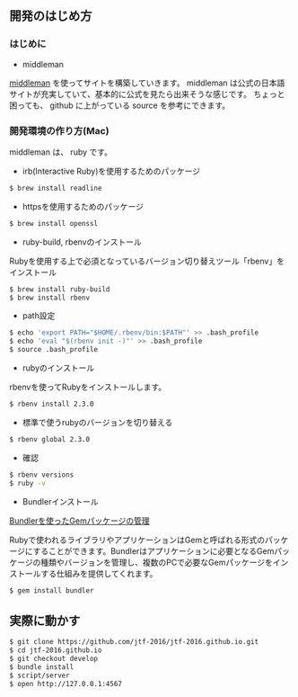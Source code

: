 ## 開発のはじめ方

### はじめに

* middleman

[middleman](https://middlemanapp.com/) を使ってサイトを構築していきます。
middleman は公式の日本語サイトが充実していて、基本的に公式を見たら出来そうな感じです。
ちょっと困っても、 github に上がっている source を参考にできます。


### 開発環境の作り方(Mac)

middleman は、 ruby です。

* irb(Interactive Ruby)を使用するためのパッケージ

```bash
$ brew install readline
```

*  httpsを使用するためのパッケージ

```bash
$ brew install openssl
```

* ruby-build, rbenvのインストール

Rubyを使用する上で必須となっているバージョン切り替えツール「rbenv」をインストール

```bash
$ brew install ruby-build
$ brew install rbenv
```


* path設定

```bash
$ echo 'export PATH="$HOME/.rbenv/bin:$PATH"' >> .bash_profile
$ echo 'eval "$(rbenv init -)"' >> .bash_profile
$ source .bash_profile
```

* rubyのインストール

rbenvを使ってRubyをインストールします。

```bash
$ rbenv install 2.3.0
```

* 標準で使うrubyのバージョンを切り替える

```bash
$ rbenv global 2.3.0
```

* 確認

```bash
$ rbenv versions
$ ruby -v
```

* Bundlerインストール

[Bundlerを使ったGemパッケージの管理](http://www.rubylife.jp/rails/ini/index2.html)

Rubyで使われるライブラリやアプリケーションはGemと呼ばれる形式のパッケージにすることができます。Bundlerはアプリケーションに必要となるGemパッケージの種類やバージョンを管理し、複数のPCで必要なGemパッケージをインストールする仕組みを提供してくれます。


```bash
$ gem install bundler
```



## 実際に動かす

```bash
$ git clone https://github.com/jtf-2016/jtf-2016.github.io.git
$ cd jtf-2016.github.io
$ git checkout develop
$ bundle install
$ script/server
$ open http://127.0.0.1:4567
```
